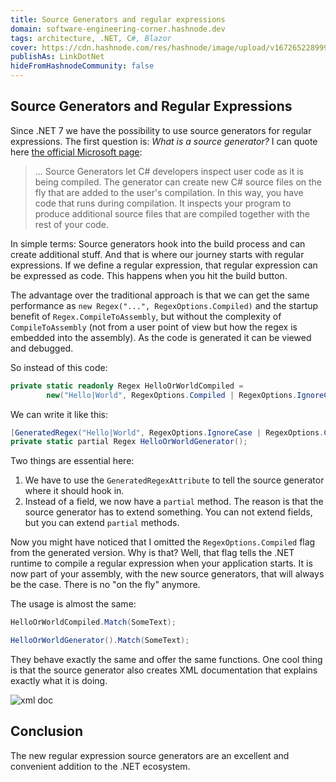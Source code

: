 ```yaml
---
title: Source Generators and regular expressions
domain: software-engineering-corner.hashnode.dev
tags: architecture, .NET, C#, Blazor
cover: https://cdn.hashnode.com/res/hashnode/image/upload/v1672652289997/68d840b3-1d4d-483d-91cd-4a92a638db85.jpeg
publishAs: LinkDotNet
hideFromHashnodeCommunity: false
---
```



## Source Generators and Regular Expressions
Since .NET 7 we have the possibility to use source generators for regular expressions. The first question is: *What is a source generator?*
I can quote here [the official Microsoft page](https://learn.microsoft.com/en-us/dotnet/csharp/roslyn-sdk/source-generators-overview):
> ... Source Generators let C# developers inspect user code as it is being compiled. The generator can create new C# source files on the fly that are added to the user's compilation. In this way, you have code that runs during compilation. It inspects your program to produce additional source files that are compiled together with the rest of your code.

In simple terms: Source generators hook into the build process and can create additional stuff. And that is where our journey starts with regular expressions. If we define a regular expression, that regular expression can be expressed as code. This happens when you hit the build button.

The advantage over the traditional approach is that we can get the same performance as `new Regex("...", RegexOptions.Compiled)` and the startup benefit of `Regex.CompileToAssembly`, but without the complexity of `CompileToAssembly` (not from a user point of view but how the regex is embedded into the assembly). As the code is generated it can be viewed and debugged.

So instead of this code:
```csharp
private static readonly Regex HelloOrWorldCompiled =
        new("Hello|World", RegexOptions.Compiled | RegexOptions.IgnoreCase | RegexOptions.CultureInvariant);
```

We can write it like this:
```csharp
[GeneratedRegex("Hello|World", RegexOptions.IgnoreCase | RegexOptions.CultureInvariant)]
private static partial Regex HelloOrWorldGenerator();
```

Two things are essential here:
 1. We have to use the `GeneratedRegexAttribute` to tell the source generator where it should hook in.
 2. Instead of a field, we now have a `partial` method. The reason is that the source generator has to extend something. You can not extend fields, but you can extend `partial` methods.

Now you might have noticed that I omitted the `RegexOptions.Compiled` flag from the generated version. Why is that? Well, that flag tells the .NET runtime to compile a regular expression when your application starts. It is now part of your assembly, with the new source generators, that will always be the case. There is no "on the fly" anymore.

The usage is almost the same:
```csharp
HelloOrWorldCompiled.Match(SomeText);

HelloOrWorldGenerator().Match(SomeText);
```

They behave exactly the same and offer the same functions. One cool thing is that the source generator also creates XML documentation that explains exactly what it is doing.

![xml doc](https://cdn.hashnode.com/res/hashnode/image/upload/v1672652289997/68d840b3-1d4d-483d-91cd-4a92a638db85.jpeg)

## Conclusion

The new regular expression source generators are an excellent and convenient addition to the .NET ecosystem. 
